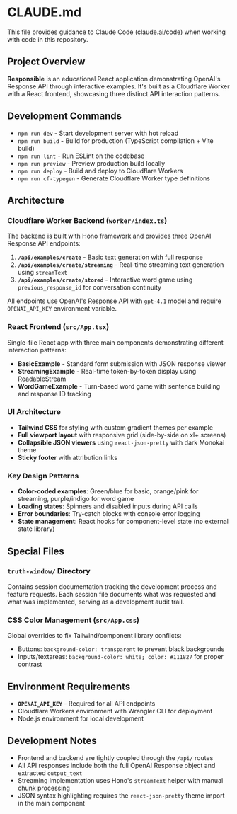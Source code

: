 # CLAUDE.md

This file provides guidance to Claude Code (claude.ai/code) when working with code in this repository.

## Project Overview

**Responsible** is an educational React application demonstrating OpenAI's Response API through interactive examples. It's built as a Cloudflare Worker with a React frontend, showcasing three distinct API interaction patterns.

## Development Commands

- `npm run dev` - Start development server with hot reload
- `npm run build` - Build for production (TypeScript compilation + Vite build)
- `npm run lint` - Run ESLint on the codebase
- `npm run preview` - Preview production build locally
- `npm run deploy` - Build and deploy to Cloudflare Workers
- `npm run cf-typegen` - Generate Cloudflare Worker type definitions

## Architecture

### Cloudflare Worker Backend (`worker/index.ts`)
The backend is built with Hono framework and provides three OpenAI Response API endpoints:

1. **`/api/examples/create`** - Basic text generation with full response
2. **`/api/examples/create/streaming`** - Real-time streaming text generation using `streamText`
3. **`/api/examples/create/stored`** - Interactive word game using `previous_response_id` for conversation continuity

All endpoints use OpenAI's Response API with `gpt-4.1` model and require `OPENAI_API_KEY` environment variable.

### React Frontend (`src/App.tsx`)
Single-file React app with three main components demonstrating different interaction patterns:

- **BasicExample** - Standard form submission with JSON response viewer
- **StreamingExample** - Real-time token-by-token display using ReadableStream
- **WordGameExample** - Turn-based word game with sentence building and response ID tracking

### UI Architecture
- **Tailwind CSS** for styling with custom gradient themes per example
- **Full viewport layout** with responsive grid (side-by-side on xl+ screens)
- **Collapsible JSON viewers** using `react-json-pretty` with dark Monokai theme
- **Sticky footer** with attribution links

### Key Design Patterns
- **Color-coded examples**: Green/blue for basic, orange/pink for streaming, purple/indigo for word game
- **Loading states**: Spinners and disabled inputs during API calls
- **Error boundaries**: Try-catch blocks with console error logging
- **State management**: React hooks for component-level state (no external state library)

## Special Files

### `truth-window/` Directory
Contains session documentation tracking the development process and feature requests. Each session file documents what was requested and what was implemented, serving as a development audit trail.

### CSS Color Management (`src/App.css`)
Global overrides to fix Tailwind/component library conflicts:
- Buttons: `background-color: transparent` to prevent black backgrounds
- Inputs/textareas: `background-color: white; color: #111827` for proper contrast

## Environment Requirements

- **`OPENAI_API_KEY`** - Required for all API endpoints
- Cloudflare Workers environment with Wrangler CLI for deployment
- Node.js environment for local development

## Development Notes

- Frontend and backend are tightly coupled through the `/api/` routes
- All API responses include both the full OpenAI Response object and extracted `output_text`
- Streaming implementation uses Hono's `streamText` helper with manual chunk processing
- JSON syntax highlighting requires the `react-json-pretty` theme import in the main component